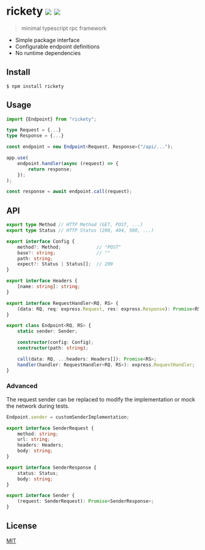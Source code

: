 <!--

TODO
- config allowing data transfer through get params (URL encode) (sending nested object in query params is ??? but receiving should work)
- make errors more helpful / clear
- make sender not a global, but remain mockable for tests (can't use mocks if app code replaces sender)
- design a complete testing story (ex. calling handlers without the network)
- properly set content-type headers
- allow sync runtime type checks (isRequest, isResponse)

CHANGELOG
- make endpoint config private
- remove support for node `call` cause fetch + https

 -->

# rickety [![](https://img.shields.io/npm/v/rickety.svg)](https://www.npmjs.com/package/rickety) [![](https://img.shields.io/npm/types/rickety.svg)](https://github.com/g-harel/rickety)

> minimal typescript rpc framework

* Simple package interface
* Configurable endpoint definitions
* No runtime dependencies

## Install

```shell
$ npm install rickety
```

## Usage

``` typescript
import {Endpoint} from "rickety";
```

```typescript
type Request = {...}
type Response = {...}

const endpoint = new Endpoint<Request, Response>("/api/...");
```

```typescript
app.use(
    endpoint.handler(async (request) => {
        return response;
    });
);
```

```typescript
const response = await endpoint.call(request);
```

## API

```typescript
export type Method // HTTP Method (GET, POST, ...)
export type Status // HTTP Status (200, 404, 500, ...)

export interface Config {
    method?: Method;             // "POST"
    base?: string;               // ""
    path: string;
    expect?: Status | Status[];  // 200
}

export interface Headers {
    [name: string]: string;
}

export interface RequestHandler<RQ, RS> {
    (data: RQ, req: express.Request, res: express.Response): Promise<RS> | RS;
}

export class Endpoint<RQ, RS> {
    static sender: Sender;

    constructor(config: Config);
    constructor(path: string);

    call(data: RQ, ...headers: Headers[]): Promise<RS>;
    handler(handler: RequestHandler<RQ, RS>): express.RequestHandler;
}
```

### Advanced

The request sender can be replaced to modify the implementation or mock the network during tests.

```typescript
Endpoint.sender = customSenderImplementation;
```

```typescript
export interface SenderRequest {
    method: string;
    url: string;
    headers: Headers;
    body: string;
}

export interface SenderResponse {
    status: Status;
    body: string;
}

export interface Sender {
    (request: SenderRequest): Promise<SenderResponse>;
}
```

## License

[MIT](./LICENSE)
